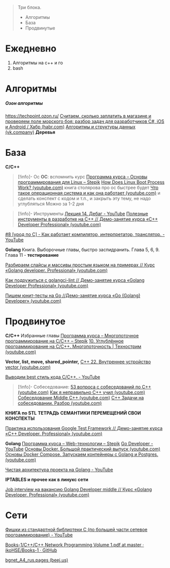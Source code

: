 
> Три блока. 
> - Алгоритмы
> - База
> - Продвинутые


# Ежедневно 

1) Алгоритмы на с++ и го
2) bash

# Алгоритмы

##### Озон алгоритмы
https://techpoint.ozon.ru/
[Считаем, сколько заплатить в магазине и проверяем поле морского боя: разбор задач для разработчиков C#, iOS и Android / Хабр (habr.com)](https://habr.com/ru/companies/ozontech/articles/667728/)
[Алгоритмы и структуры данных (vk.company)](https://education.vk.company/curriculum/program/discipline/1902/#lessons) **Деревья**


# База

**C/C++**

>[!info]- Ос
>**ОС**: вспомнить курс [Программа курса – Основы программирования для Linux – Stepik](https://stepik.org/course/548/syllabus?auth=login)
[How Does Linux Boot Process Work? (youtube.com)](https://www.youtube.com/watch?v=XpFsMB6FoOs&list=PLtRFZGew3hnm7yVGkvqfkypt9FLDOpOfC&index=95)
книга столярова про ос быстрее будет
[Что такое операционная система и как она работает (youtube.com)](https://www.youtube.com/watch?v=hb9CTGSJm88)
  и сделать конспект с кодом и т.п., и закрыть эту тему, не надо углубляться
>Можно за 1-2 дня

>[!info]- Инструменты
>[Лекция 14. Дебаг - YouTube](https://www.youtube.com/watch?v=SxZ0dG75g6g)
>[Полезные инструменты в разработке на С++ // Демо-занятие курса «C++ Developer Professional» (youtube.com)](https://www.youtube.com/watch?v=AFUoBKCK7ao&list=PLfnFOImnyWRVqM4UNl7Lh-sYqBp5IrsI3&index=10)
>

[#8 [урод по C] - Как работает компилятор, интерпретатор, транслятор. - YouTube](https://www.youtube.com/watch?v=OKTxRpLSJus)

**Golang**
Книга. Выборочные главы, быстро заспидранить.
Глава 5, 6, 9.
Глава 11 - **тестирование**

[Разбираем слайсы и массивы простым языком на примерах // Курс «Golang developer. Professional» (youtube.com)](https://www.youtube.com/watch?v=sKsIKrC9QiU)

[Как подружиться с golangci-lint // Демо-занятие курса «Golang Developer Professional» (youtube.com)](https://www.youtube.com/watch?v=FB96l5DvHE8)

[Пишем юнит-тесты на Go //Демо-занятие курса «Go (Golang) Developer» (youtube.com)](https://www.youtube.com/watch?v=jvg618ILTyA)




# Продвинутое

**С/С++**
Избранные главы [Программа курса – Многопоточное программирование на С/С++ – Stepik](https://stepik.org/course/149/syllabus)
[10. Углублённое программирование на C/C++. Многопоточность | Технострим (youtube.com)](https://www.youtube.com/watch?v=y8NMSdvjwDg&list=PLrCZzMib1e9qjGLjg83bCksf3N7FIy7jg&index=11)

**Vector, list, move, shared_pointer,** [C++ 22. Внутреннее устройство vector (youtube.com)](https://www.youtube.com/watch?v=_wE7JYfcKN0&list=PLoNf82n__sV4_evodYxUhNIQIliCvGXyl&index=35)

[Выводим best стиль кода C/C++. - YouTube](https://www.youtube.com/watch?v=5dKz_V9UofA)

>[!info]- Собеседование: 
>[53 вопроса с собеседований по C++ (youtube.com)](https://www.youtube.com/watch?v=aYM7lksQ8yg&list=PLtRFZGew3hnm7yVGkvqfkypt9FLDOpOfC&index=68)
[Как я неправильно C++ учил (youtube.com)](https://www.youtube.com/watch?v=Z2_bXoqXgHg&list=PLtRFZGew3hnm7yVGkvqfkypt9FLDOpOfC&index=64)
[Собеседование Middle C++ (youtube.com)](https://www.youtube.com/watch?v=Np6UrKN6ZbA&list=PLtRFZGew3hnm7yVGkvqfkypt9FLDOpOfC&index=66)
[C++ Задачи на собеседовании. Разбор (youtube.com)](https://www.youtube.com/watch?v=7Cc1Zo9KkVE&list=PLtRFZGew3hnm7yVGkvqfkypt9FLDOpOfC&index=84)

**КНИГА по STL**
**ТЕТРАДЬ**
**СЕМАНТИКИ ПЕРЕМЕЩЕНИЙ СВОИ КОНСПЕКТЫ**

[Практика использования Google Test Framework // Демо-занятие курса «C++ Developer. Professional» (youtube.com)](https://www.youtube.com/watch?v=jyQcCWWcIQU&list=PLfnFOImnyWRVqM4UNl7Lh-sYqBp5IrsI3&index=24)



**Golang**
[Программа курса – Web-технологии – Stepik](https://stepik.org/course/4006/syllabus)
[Go Developer - YouTube](https://www.youtube.com/@go_developer/videos)
[Основы Docker. Большой практический выпуск (youtube.com)](https://www.youtube.com/watch?v=QF4ZF857m44)
[Основы Docker Compose. Запускаем контейнеры с Golang и Postgres. (youtube.com)](https://www.youtube.com/watch?v=Jz1qZ238RTQ)

[Чистая архитектура проекта на Golang - YouTube](https://www.youtube.com/watch?v=e-D28OoWsOg)


**IPTABLES и прочее как в линукс сети**

[Job interview на вакансию Golang Developer middle // Курс «Golang Developer. Professional» (youtube.com)](https://www.youtube.com/watch?v=5s9g_QHCb2s)


# Сети

[Фишки из стандартной библиотеки C (по большей части сетевое программирование) - YouTube](https://www.youtube.com/watch?v=MRfqDIJUnR8)

[Books-1/C++/C++ Network Programming Volume 1.pdf at master · ikoHSE/Books-1 · GitHub](https://github.com/ikoHSE/Books-1/blob/master/C%2B%2B/C%2B%2B%20Network%20Programming%20Volume%201.pdf?ysclid=lotpy207cj544859438)

[bgnet_A4_rus.pages (beej.us)](https://www.beej.us/guide/bgnet/translations/bgnet_A4_rus.pdf)
